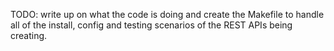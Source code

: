 TODO: write up on what the code is doing and create the Makefile to handle all of the install, config and testing scenarios of the REST APIs being creating.

